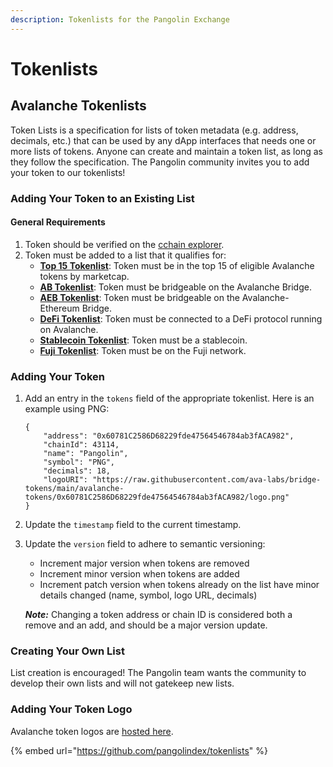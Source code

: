 ```yaml
---
description: Tokenlists for the Pangolin Exchange
---
```


# Tokenlists

## Avalanche Tokenlists

Token Lists is a specification for lists of token metadata \(e.g. address, decimals, etc.\) that can be used by any dApp interfaces that needs one or more lists of tokens. Anyone can create and maintain a token list, as long as they follow the specification. The Pangolin community invites you to add your token to our tokenlists!

### Adding Your Token to an Existing List

#### General Requirements

1. Token should be verified on the [cchain explorer](https://cchain.explorer.avax.network/).
2. Token must be added to a list that it qualifies for:
   * [**Top 15 Tokenlist**](https://github.com/pangolindex/tokenlists/blob/main/top15.tokenlist.json): Token must be in the top 15 of eligible Avalanche tokens by marketcap.
   * [**AB Tokenlist**](https://github.com/pangolindex/tokenlists/blob/main/ab.tokenlist.json): Token must be bridgeable on the Avalanche Bridge.
   * [**AEB Tokenlist**](https://github.com/pangolindex/tokenlists/blob/main/aeb.tokenlist.json): Token must be bridgeable on the Avalanche-Ethereum Bridge.
   * [**DeFi Tokenlist**](https://github.com/pangolindex/tokenlists/blob/main/defi.tokenlist.json): Token must be connected to a DeFi protocol running on Avalanche.
   * [**Stablecoin Tokenlist**](https://github.com/pangolindex/tokenlists/blob/main/stablecoin.tokenlist.json): Token must be a stablecoin.
   * [**Fuji Tokenlist**](https://github.com/pangolindex/tokenlists/blob/main/fuji.tokenlist.json): Token must be on the Fuji network.

### Adding Your Token

1. Add an entry in the `tokens` field of the appropriate tokenlist. Here is an example using PNG:

   ```text
   {
       "address": "0x60781C2586D68229fde47564546784ab3fACA982",
       "chainId": 43114,
       "name": "Pangolin",
       "symbol": "PNG",
       "decimals": 18,
       "logoURI": "https://raw.githubusercontent.com/ava-labs/bridge-tokens/main/avalanche-tokens/0x60781C2586D68229fde47564546784ab3fACA982/logo.png"
   }
   ```

2. Update the `timestamp` field to the current timestamp.
3. Update the `version` field to adhere to semantic versioning:

   * Increment major version when tokens are removed
   * Increment minor version when tokens are added
   * Increment patch version when tokens already on the list have minor details changed \(name, symbol, logo URL, decimals\)

   _**Note:**_ Changing a token address or chain ID is considered both a remove and an add, and should be a major version update.

### Creating Your Own List

List creation is encouraged! The Pangolin team wants the community to develop their own lists and will not gatekeep new lists.

### Adding Your Token Logo

Avalanche token logos are [hosted here](https://github.com/pangolindex/tokens).

{% embed url="https://github.com/pangolindex/tokenlists" %}



